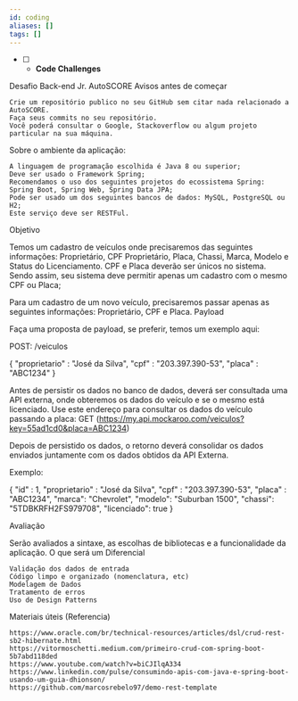 ```yaml
---
id: coding
aliases: []
tags: []
---
```


- [ ] - **Code Challenges**

Desafio Back-end Jr. AutoSCORE
Avisos antes de começar

    Crie um repositório publico no seu GitHub sem citar nada relacionado a AutoSCORE.
    Faça seus commits no seu repositório.
    Você poderá consultar o Google, Stackoverflow ou algum projeto particular na sua máquina.

Sobre o ambiente da aplicação:

    A linguagem de programação escolhida é Java 8 ou superior;
    Deve ser usado o Framework Spring;
    Recomendamos o uso dos seguintes projetos do ecossistema Spring: Spring Boot, Spring Web, Spring Data JPA;
    Pode ser usado um dos seguintes bancos de dados: MySQL, PostgreSQL ou H2;
    Este serviço deve ser RESTFul.

Objetivo

Temos um cadastro de veículos onde precisaremos das seguintes informações: Proprietário, CPF Proprietário, Placa, Chassi, Marca, Modelo e Status do Licenciamento. CPF e Placa deverão ser únicos no sistema.
Sendo assim, seu sistema deve permitir apenas um cadastro com o mesmo CPF ou Placa;

Para um cadastro de um novo veículo, precisaremos passar apenas as seguintes informações: Proprietário, CPF e Placa.
Payload

Faça uma proposta de payload, se preferir, temos um exemplo aqui:

POST: /veiculos

{
"proprietario" : "José da Silva",
"cpf" : "203.397.390-53",
"placa" : "ABC1234"
}

Antes de persistir os dados no banco de dados, deverá ser consultada uma API externa, onde obteremos os dados do veículo e se o mesmo está licenciado. Use este endereço para consultar
os dados do veículo passando a placa: GET (https://my.api.mockaroo.com/veiculos?key=55ad1cd0&placa=ABC1234)

Depois de persistido os dados, o retorno deverá consolidar os dados enviados juntamente com os dados obtidos da API Externa.

Exemplo:

{ "id" : 1,
"proprietario" : "José da Silva",
"cpf" : "203.397.390-53",
"placa" : "ABC1234",
"marca": "Chevrolet",
"modelo": "Suburban 1500",
"chassi": "5TDBKRFH2FS979708",
"licenciado": true
}

Avaliação

Serão avaliados a sintaxe, as escolhas de bibliotecas e a funcionalidade da aplicação.
O que será um Diferencial

    Validação dos dados de entrada
    Código limpo e organizado (nomenclatura, etc)
    Modelagem de Dados
    Tratamento de erros
    Uso de Design Patterns

Materiais úteis (Referencia)

    https://www.oracle.com/br/technical-resources/articles/dsl/crud-rest-sb2-hibernate.html
    https://vitormoschetti.medium.com/primeiro-crud-com-spring-boot-5b7abd118ded
    https://www.youtube.com/watch?v=biCJIlqA334
    https://www.linkedin.com/pulse/consumindo-apis-com-java-e-spring-boot-usando-um-guia-dhionson/
    https://github.com/marcosrebelo97/demo-rest-template
